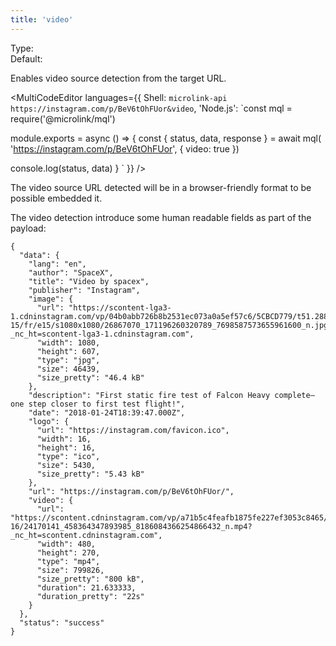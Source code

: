 ```yaml
---
title: 'video'
--- 
```


Type: <Type children='<boolean>'/><br/>
Default: <Type children='false'/>

Enables video source detection from the target URL.

<MultiCodeEditor languages={{
  Shell: `microlink-api https://instagram.com/p/BeV6tOhFUor&video`,
  'Node.js': `const mql = require('@microlink/mql')
 
module.exports = async () => {
  const { status, data, response } = await mql(
    'https://instagram.com/p/BeV6tOhFUor', { 
      video: true 
  })
  
 console.log(status, data)
}
  `
  }} 
/>

<Figcaption children="Some websites can be different output based on User Agent." />

The video source URL detected will be in a browser-friendly format to be possible embedded it.

The video detection introduce some human readable fields as part of the payload:

```json{26, 35}
{
  "data": {
    "lang": "en",
    "author": "SpaceX",
    "title": "Video by spacex",
    "publisher": "Instagram",
    "image": {
      "url": "https://scontent-lga3-1.cdninstagram.com/vp/04b0abb726b8b2531ec073a0a5ef57c6/5CBCD779/t51.2885-15/fr/e15/s1080x1080/26867070_171196260320789_7698587573655961600_n.jpg?_nc_ht=scontent-lga3-1.cdninstagram.com",
      "width": 1080,
      "height": 607,
      "type": "jpg",
      "size": 46439,
      "size_pretty": "46.4 kB"
    },
    "description": "First static fire test of Falcon Heavy complete—one step closer to first test flight!",
    "date": "2018-01-24T18:39:47.000Z",
    "logo": {
      "url": "https://instagram.com/favicon.ico",
      "width": 16,
      "height": 16,
      "type": "ico",
      "size": 5430,
      "size_pretty": "5.43 kB"
    },
    "url": "https://instagram.com/p/BeV6tOhFUor/",
    "video": {
      "url": "https://scontent.cdninstagram.com/vp/a71b5c4feafb1875fe227ef3053c8465/5CBCDD76/t50.2886-16/24170141_458364347893985_8186084366254866432_n.mp4?_nc_ht=scontent.cdninstagram.com",
      "width": 480,
      "height": 270,
      "type": "mp4",
      "size": 799826,
      "size_pretty": "800 kB",
      "duration": 21.633333,
      "duration_pretty": "22s"
    }
  },
  "status": "success"
}
```
